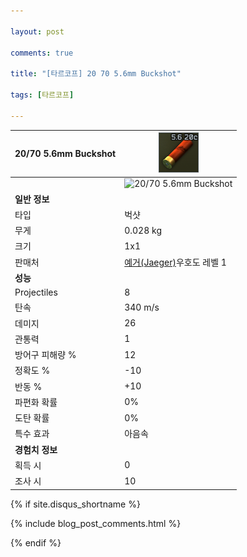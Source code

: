 ```yaml
---

layout: post

comments: true

title: "[타르코프] 20 70 5.6mm Buckshot"

tags: [타르코프]

---
```


|20/70 5.6mm Buckshot|![20/70 5.6mm Buckshot](/assets/image/tarkov/bullet/20x70BUCKSHOT_56.png)|
|--|--|
||![20/70 5.6mm Buckshot](/assets/image/tarkov/20x70BUCKSHOTIMAGE.png)|
|**일반 정보**|
|타입|벅샷|
|무게|0.028 kg|
|크기|1x1|
|판매처|[예거(Jaeger)](https://)우호도 레벨 1|
|**성능**|
|Projectiles|8|
|탄속|340 m/s|
|데미지|26|
|관통력|1|
|방어구 피해량 %|12|
|정확도 %|-10|
|반동 %|+10|
|파편화 확률|0%|
|도탄 확률|0%|
|특수 효과|아음속|
|**경험치 정보**|
|획득 시|0|
|조사 시|10|

{% if site.disqus_shortname %}

<div class="comments">

  {% include blog_post_comments.html %}

</div>

{% endif %}



<div id="disqus_thread"></div>